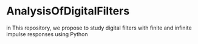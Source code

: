 # AnalysisOfDigitalFilters
in This repository, we propose to study digital filters with finite and infinite impulse responses using Python
